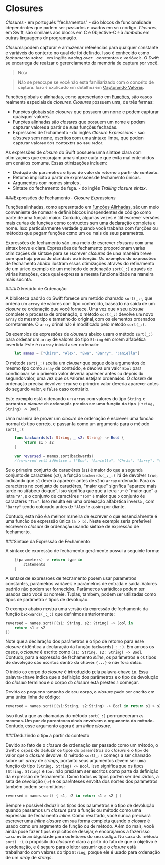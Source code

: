 # Closures

*Closures* - em português "fechamentos" - são blocos de funcionalidade idependentes que podem ser passados e usados em seu código. *Closures*, em Swift, são similares aos blocos em C e Objective-C e à *lambdas* em outras linguagens de programação.

*Closures* podem capturar e armazenar referências para qualquer constante e variáveis do contexto no qual ele foi definido. Isso é conhecido como *fechamento sobre* - em inglês *closing over* - constantes e variáveis. O Swift se encarrega de realizar o gerenciamento de memória de captura por você.

>Nota

>Não se preocupe se você não esta familiarizado com o conceito de captura. Isso é explicado em detalhes em [Capturando Valores](./closures.md#capturing_values).

Funcões globais e alinhadas, como apresentado em [Funcões](./functions.md#functions), são casos realmente especiais de *closures*. *Closures* possuem uma, de três formas:

* Funcões globais são *closures* que possuem um nome e podem capturar quaisquer valores.
* Funções alinhadas são *closures* que possuem um nome e podem capturar valores a partir de suas funções fechadas.
* Expressões de fechamento - do inglês *Closure Expressions* - são *closures* sem nome, escritos com uma sintaxe limpa, que podem capturar valores dos contextos ao seu redor.

As expressões de *closure* do Swift possuem uma sintaxe clara com otimizações que encorajam uma sintaxe curta e que evita mal entendidos em cenários comums. Essas otimizações incluem:

* Dedução de parametros e tipos de valor de retorno a partir do contexto.
* Retorno implícito a partir de expressões de fechamento únicas.
* Argumentos com nomes simples .
* Sintaxe do fechamento de fuga. - do inglês *Trailing closure sintax*.

###Expressões de Fechamento - *Closure Expressions*

Funções alinhadas, como apresentado em [Funções Alinhadas](./functions.md#nested_functions), são um meio conveniente de nomear e definir blocos independentes de código como parte de uma função maior. Contudo, algumas vezes é útil escrever versões mais curtas de funções como contructos sem uma declaração completa e nome. Isso particularmente verdade quando você trabalha com funções ou métodos que pegam funções como um ou mais de seus parametros.

Expressões de fechamento são uma meio de escrever *closures* com uma sintax breve e clara. Expressões de fechamento proporcionam varias otimizações de sintaxe para se escrever *closures* de uma maneira breve sem que haja perca de claridade ou intenção. Os exemplos de expressões de fechamento abaixo ilustram essas otimizações através do refinamento de um único exemplo de um methodo de ordenação `sort(_:)` através de várias iterações, cada qual expressa a mesma funcionalidade na maneira mais sucinta.

####O Metódo de Ordenação

A biblioteca padrão do Swift fornece um metódo chamado `sort(_:)`, que ordena um `array` de valores com tipo conhecido, baseado na saída de um *closure* de ordenação que você fornece. Uma vez que o seu *closure* complete o processo de ordenação, o método `sort(_:)` devolve um novo `array` do mesmo tipo e tamanho do original, com os elementos ordenados corretamente. O `array` orinal não é modificado pelo método `sort(_:)`.

Os exemplos de expressões de *clousers* abaixo usam o método `sort(_:)` para ordenar um `array` de valores do tipo `String` em ordem alfabética invertida. Este é o `array` inicial a ser ordenado:

```swift
    let names = ["Chirs", "Alex", "Ewa", "Barry", "Daniella"]
```

O método `sort(_:)` aceita um *clouser* que pegue dois argumentos do mesmo tipo como `array` de conteúdo, e devolva um valor `Bool` para condicionar se o primeiro valor deveria aparecer antes ou depois do segundo valor, uma vez que os valores estejam ordenados. O *closure* de ordenação precisa devolver `true` se o primeiro valor deveria aparecer antes do segundo valor, e `false` caso contrário.

Este exemplo está ordenando um `array` com valores do tipo `String`, e portanto o *closure* de ordenação precisa ser uma função do tipo `(String, String) -> Bool`.

Uma maneira de prover um *closure* de ordenação é escrever uma funcão normal do tipo correto, e passar-la como um argumento para o método `sort(_:)`:

```swift
    func backwards(s1: String, _ s2: String) -> Bool {
        return s1 > s2
    }
    
    var reversed = names.sort(backwards)
    //reversed está idêntico a ["Ewa", "Daniella", "Chris", "Barry", "Alex"]
```

Se o primeira conjunto de caractéres (`s1`) é maior do que a segunda conjunto de caractéres (`s2`), a função `backwards(_:_:)` irá de devolver `true`, indicando que `s1` deveria aparecer antes de `s2`no `array` ordenado. Para os caractéres no conjunto de caractéres, "maior que" significa "aparece mais tarde no alfabeto do que". Isto significa que que a letra `"B"` é "maior que" a letra `"A"`, e o conjunto de caractéres `"Tom"` é maior que o conjunto de caractéres `"Tim"`. Isso resulta em uma ordenação alfabetica inversa , com `"Barry"` sendo colocado antes de `"Alex"`e assim por diante.

Contudo, esta não é a melhor maneira de escrever o que essencialmente é uma funcão de expressão única `(a > b)`. Neste exemplo seria preferível escrever o *closure* de ordenação usando sintaxe de expressão de fechamento.

###Sintaxe da Expressão de Fechamento

A sintaxe de expressão de fechamento geralmente possui a seguinte forma:

```swift
    {(parameters) -> return type in
        statements
    }
```
A sintaxe de expressões de fechamento podem usar parâmetros constantes, parâmetros variáveis e parâmetros de entrada e saída. Valores padrão não podem ser fornecidos. Parâmetros variádicos podem ser usados caso você os nomeie. Tuplas, também, podem ser utilizadas como tipos de parâmetro e tipos de devolução.

O exemplo abaixo mostra uma versão da expressão de fechamento da função `backwards(_:_:)` que definimos anteriormente:

```swift
reversed = names.sort({(s1: String, s2: String) -> Bool in
    return s1 > s2
})
```

Note que a declaração dos parâmetros e o tipo de retorno para esse *closure* é idêntica a declaração da função `backwards(_:_:)`. Em ambos os casos, o *closure* é escrito como `(s1: String, s2: String) -> Bool`. Contudo, para a expressão de fechamento *inline*, os parâmetros e os tipos de devolução são escritos dentro da chaves `{...}` e não fora delas.

O inicio do corpo do *closure* é introduzido pela palavra-chave `in`. Essa palavra-chave indica que a definição dos parâmetros e o tipo de devolução do *closure* terminou e o corpo do *closure* está prestes a começar.

Devido ao pequeno tamanho de seu corpo, o *closure* pode ser escrito em uma única linha de código:

```swift
reversed = names.sort({(s1:String, s2:String) -> Bool in return s1 > s2 })
```

Isso ilustra que as chamadas do método `sort(_:)` permaneceram as mesmas. Um par de parenteses ainda envolvem o argumento do método. Contudo, esse argumento agora é um *inline closure*.

###Deduzindo o tipo a partir do contexto

Devido ao fato de o *closure* de ordenação ser passado como um método, o Swift e capaz de deduzir os tipos de paramêtros do *closure* e o tipo de valor que o *closure* devolve. O método `sort(_:)` começa a ser chamado sobre um *array* de *strings*, portanto seus argumentos devem ser uma função do tipo `(String, String) -> Bool`. Isso significa que os tipos `(String, String)` e `Bool` não precisam ser escritos como parte da definição da expressão de fechamento. Como todos os tipos podem ser deduzidos, a seta de devolução (`->`) e os parênteses envolta dos nomes dos parametros também podem ser omitidos:

```swift
reversed = names.sort( { s1, s2 in return s1 > s2 } )
```

Sempre é possível deduzir os tipos dos parâmetros e o tipo de devolução quando passamos um *closure* para a função ou método como uma expressão de fechamento *inline*. Como resultado, você nunca precisará escrever uma *inline closure* em sua forma completa quando o *closure* é usado como um argumento de função ou de método. Além do mais, você ainda pode fazer tipos explicitos se desejar, e encorajamos a fazer isso caso evite ambiguidade para os leitores do seu código. No caso do método `sort(_:)`, o propósito do *closure* é claro a partir do fato de que o objetivo é a ordenação, e é seguro para o leitor assumir que o *closure* está trabalhando com valores do tipo `String`, porque ele é usado para ordenação de um *array* de *strings*. 

